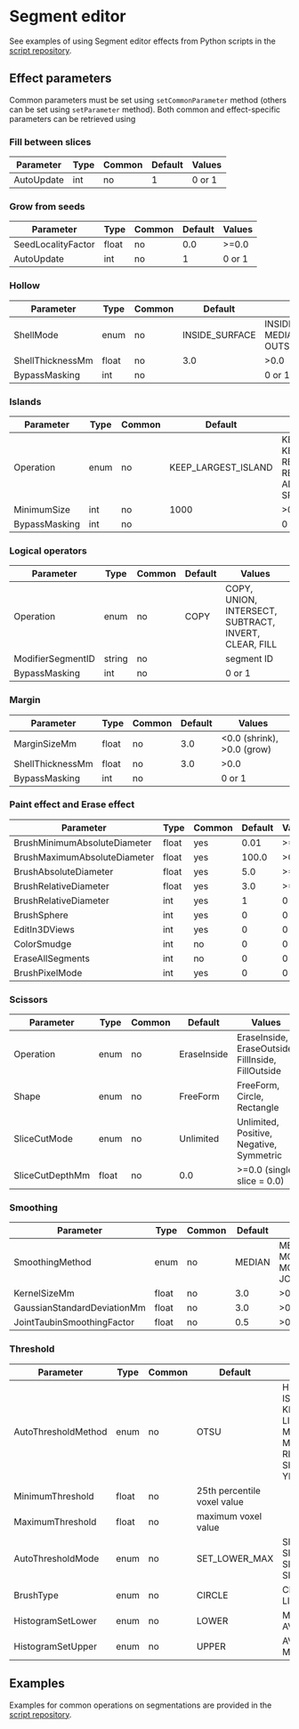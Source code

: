 # Segment editor

See examples of using Segment editor effects from Python scripts in the [script repository](https://www.slicer.org/wiki/Documentation/Nightly/ScriptRepository#How_to_run_segment_editor_effects_from_a_script).

## Effect parameters

Common parameters must be set using `setCommonParameter` method (others can be set using `setParameter` method). Both common and effect-specific parameters can be retrieved using 

### Fill between slices

| Parameter  | Type | Common | Default | Values |
|------------|------|--------|---------|--------|
| AutoUpdate | int  | no     | 1       | 0 or 1 |

### Grow from seeds

| Parameter          | Type  | Common | Default | Values |
|--------------------|-------|--------|---------|--------|
| SeedLocalityFactor | float | no     | 0.0     | >=0.0  |
| AutoUpdate         | int   | no     | 1       | 0 or 1 |

### Hollow

| Parameter | Type | Common | Default | Values |
|-|-|-|-|-|
| ShellMode | enum | no | INSIDE_SURFACE | INSIDE_SURFACE, MEDIAL_SURFACE, OUTSIDE_SURFACE |
| ShellThicknessMm | float | no | 3.0 | >0.0 |
| BypassMasking | int | no |  | 0 or 1 |

### Islands

| Parameter | Type | Common | Default | Values |
|-|-|-|-|-|
| Operation | enum | no | KEEP_LARGEST_ISLAND | KEEP_LARGEST_ISLAND, KEEP_SELECTED_ISLAND, REMOVE_SMALL_ISLANDS, REMOVE_SELECTED_ISLAND, ADD_SELECTED_ISLAND, SPLIT_ISLANDS_TO_SEGMENTS |
| MinimumSize | int | no | 1000 | >0 |
| BypassMasking | int | no |  | 0 or 1 |

### Logical operators

| Parameter | Type | Common | Default | Values |
|-|-|-|-|-|
| Operation | enum | no | COPY | COPY, UNION, INTERSECT, SUBTRACT, INVERT, CLEAR, FILL |
| ModifierSegmentID | string | no |  | segment ID |
| BypassMasking | int | no |  | 0 or 1 |

### Margin

| Parameter        | Type  | Common | Default | Values                     |
|------------------|-------|--------|---------|----------------------------|
| MarginSizeMm     | float | no     | 3.0     | <0.0 (shrink), >0.0 (grow) |
| ShellThicknessMm | float | no     | 3.0     | >0.0                       |
| BypassMasking    | int   | no     |         | 0 or 1                     |

### Paint effect and Erase effect

| Parameter                    | Type  | Common | Default | Values |
|------------------------------|-------|--------|---------|--------|
| BrushMinimumAbsoluteDiameter | float | yes    | 0.01    | >=0.0  |
| BrushMaximumAbsoluteDiameter | float | yes    | 100.0   | >0.0   |
| BrushAbsoluteDiameter        | float | yes    | 5.0     | >=0.0  |
| BrushRelativeDiameter        | float | yes    | 3.0     | >=0.0  |
| BrushRelativeDiameter        | int   | yes    | 1       | 0 or 1 |
| BrushSphere                  | int   | yes    | 0       | 0 or 1 |
| EditIn3DViews                | int   | yes    | 0       | 0 or 1 |
| ColorSmudge                  | int   | no     | 0       | 0 or 1 |
| EraseAllSegments             | int   | no     | 0       | 0 or 1 |
| BrushPixelMode               | int   | yes    | 0       | 0 or 1 |

### Scissors

| Parameter | Type | Common | Default | Values |
|-|-|-|-|-|
| Operation | enum | no | EraseInside | EraseInside, EraseOutside, FillInside, FillOutside |
| Shape | enum | no | FreeForm | FreeForm, Circle, Rectangle |
| SliceCutMode | enum | no | Unlimited | Unlimited, Positive, Negative, Symmetric |
| SliceCutDepthMm | float | no | 0.0 | >=0.0 (single slice = 0.0) |

### Smoothing

| Parameter | Type | Common | Default | Values |
|-|-|-|-|-|
| SmoothingMethod | enum | no | MEDIAN | MEDIAN, GAUSSIAN, MORPHOLOGICAL_OPENING, MORPHOLOGICAL_CLOSING, JOINT_TAUBIN |
| KernelSizeMm | float | no | 3.0 | >0.0 |
| GaussianStandardDeviationMm | float | no | 3.0 | >0.0 |
| JointTaubinSmoothingFactor | float | no | 0.5 | >0.0 |

### Threshold

| Parameter | Type | Common | Default | Values |
|-|-|-|-|-|
| AutoThresholdMethod | enum | no | OTSU | HUANG, INTERMODES, ISO_DATA, KITTLER_ILLINGWORTH, LI, MAXIMUM_ENTROPY, MOMENTS, OTSU, RENYI_ENTROPY, SHANBHAG, TRIANGLE, YEN |
| MinimumThreshold | float | no | 25th percentile voxel value |  |
| MaximumThreshold | float | no | maximum voxel value |  |
| AutoThresholdMode | enum | no | SET_LOWER_MAX | SET_LOWER_MAX, SET_UPPER, SET_LOWER, SET_MIN_UPPER |
| BrushType | enum | no | CIRCLE | CIRCLE, BOX, DRAW, LINE |
| HistogramSetLower | enum | no | LOWER | MINIMUM, LOWER, AVERAGE |
| HistogramSetUpper | enum | no | UPPER | AVERAGE, UPPER, MAXIMUM |

## Examples

Examples for common operations on segmentations are provided in the [script repository](../script_repository.md#segmentations).

